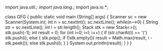 import java.util.*;
import java.lang.*;
import java.io.*;

class GFG
 { 
	public static void main (String[] args)
	 {
	     Scanner sc = new Scanner(System.in);
	     int n = sc.nextInt();
	     sc.nextLine();
	     while(n-->0)
	     {
	        String str = sc.nextLine();
	        int l = str.length();
	        Stack<Integer> stk = new Stack<>(); 
            stk.push(-1); 
            int result = 0; 
            for (int i=0; i<l; i++) 
            { 
                if (str.charAt(i) == '(') 
                    stk.push(i); 
                else 
                { 
                    stk.pop(); 
                    if (!stk.empty()) 
                        result = Math.max(result, i - stk.peek()); 
                    else
                        stk.push(i); 
                }
            }
	        System.out.println(result);
	     }
	 }
}
